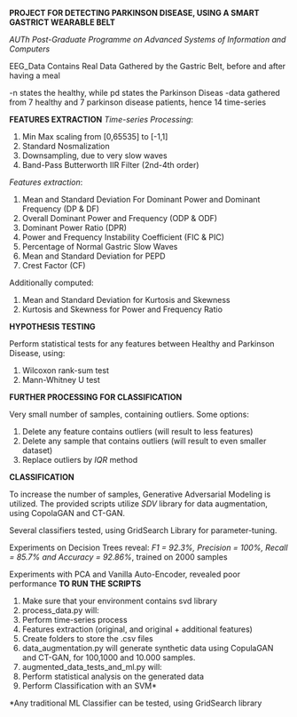 **PROJECT FOR DETECTING PARKINSON DISEASE, USING A SMART GASTRICT WEARABLE BELT**

*AUTh Post-Graduate Programme on Advanced Systems of Information and Computers*

EEG_Data Contains Real Data Gathered by the Gastric Belt, before and after having a meal

-n states the healthy, while pd states the Parkinson Diseas
-data gathered from 7 healthy and 7 parkinson disease patients, hence 14 time-series

**FEATURES EXTRACTION**
*Time-series Processing*:
1. Min Max scaling from [0,65535] to [-1,1]
2. Standard Nosmalization
3. Downsampling, due to very slow waves
4. Band-Pass Butterworth IIR Filter (2nd-4th order)

*Features extraction*:
1. Mean and Standard Deviation For Dominant Power and Dominant Frequency (DP & DF)
2. Overall Dominant Power and Frequency (ODP & ODF)
3. Dominant Power Ratio (DPR)
4. Power and Frequency Instability Coefficient (FIC & PIC)
5. Percentage of Normal Gastric Slow Waves
6. Mean and Standard Deviation for PEPD
7. Crest Factor (CF)

Additionally computed:
1. Mean and Standard Deviation for Kurtosis and Skewness
2. Kurtosis and Skewness for Power and Frequency Ratio

**HYPOTHESIS TESTING**

Perform statistical tests for any features between Healthy and Parkinson Disease, using:
1. Wilcoxon rank-sum test
2. Mann-Whitney U test

**FURTHER PROCESSING FOR CLASSIFICATION**

Very small number of samples, containing outliers. Some options:
1. Delete any feature contains outliers (will result to less features)
2. Delete any sample that contains outliers (will result to even smaller dataset)
3. Replace outliers by *IQR* method 

**CLASSIFICATION**

To increase the number of samples, Generative Adversarial Modeling is utilized. The provided scripts utilize *SDV* library for data augmentation, using CopolaGAN and CT-GAN.

Several classifiers tested, using GridSearch Library for parameter-tuning.

Experiments on Decision Trees reveal:
*F1 = 92.3%, Precision = 100%, Recall = 85.7% and Accuracy = 92.86%*, trained on 2000 samples

Experiments with PCA and Vanilla Auto-Encoder, revealed poor performance
**TO RUN THE SCRIPTS**
1. Make sure that your environment contains svd library
2. process_data.py will:
  1. Perform time-series process
  2. Features extraction (original, and original + additional features)
  3. Create folders to store the .csv files
3. data_augmentation.py will generate synthetic data using CopulaGAN and CT-GAN, for 100,1000 and 10.000 samples.
4. augmented_data_tests_and_ml.py will:
  1. Perform statistical analysis on the generated data
  2. Perform Classification with an SVM*



*Any traditional ML Classifier can be tested, using GridSearch library
